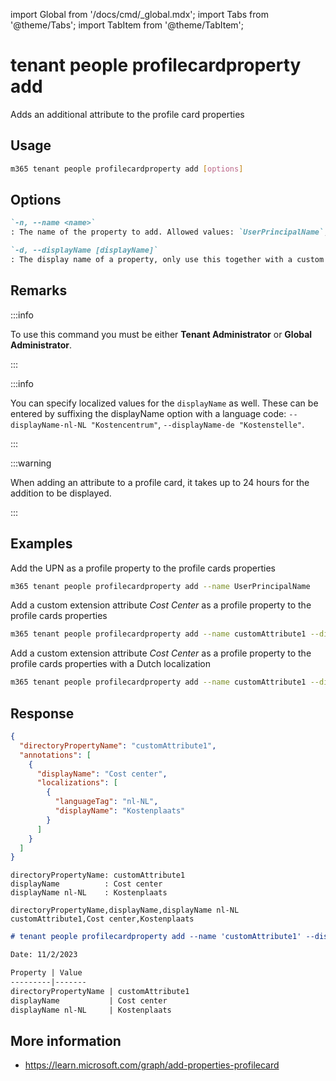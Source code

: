 <!-- DISCLAIMER: All secrets, passwords, and sensitive values in this document are examples only and not real credentials. -->
import Global from '/docs/cmd/_global.mdx';
import Tabs from '@theme/Tabs';
import TabItem from '@theme/TabItem';

# tenant people profilecardproperty add

Adds an additional attribute to the profile card properties

## Usage

```sh
m365 tenant people profilecardproperty add [options]
```

## Options

```md definition-list
`-n, --name <name>`
: The name of the property to add. Allowed values: `UserPrincipalName`, `Fax`, `StreetAddress`, `PostalCode`, `StateOrProvince`, `Alias`, `customAttribute1`, `customAttribute2`, `customAttribute3`, `customAttribute4`, `customAttribute5`, `customAttribute6`, `customAttribute7`, `customAttribute8`, `customAttribute9`, `customAttribute10`, `customAttribute11`, `customAttribute12`, `customAttribute13`, `customAttribute14`, `customAttribute15`.

`-d, --displayName [displayName]`
: The display name of a property, only use this together with a custom extension attribute.
```

<Global />

## Remarks

:::info

To use this command you must be either **Tenant Administrator** or **Global Administrator**.

:::

:::info

You can specify localized values for the `displayName` as well. These can be entered by suffixing the displayName option with a language code: `--displayName-nl-NL "Kostencentrum"`, `--displayName-de "Kostenstelle"`.

:::

:::warning

When adding an attribute to a profile card, it takes up to 24 hours for the addition to be displayed.

:::

## Examples

Add the UPN as a profile property to the profile cards properties

```sh
m365 tenant people profilecardproperty add --name UserPrincipalName
```

Add a custom extension attribute _Cost Center_ as a profile property to the profile cards properties

```sh
m365 tenant people profilecardproperty add --name customAttribute1 --displayName 'Cost Center'
```

Add a custom extension attribute _Cost Center_ as a profile property to the profile cards properties with a Dutch localization

```sh
m365 tenant people profilecardproperty add --name customAttribute1 --displayName 'Cost Center' --displayName-nl-NL 'Kostencentrum'
```

## Response

<Tabs>
  <TabItem value="JSON">

  ```json
  {
    "directoryPropertyName": "customAttribute1",
    "annotations": [
      {
        "displayName": "Cost center",
        "localizations": [
          {
            "languageTag": "nl-NL",
            "displayName": "Kostenplaats"
          }
        ]
      }
    ]
  }
  ```

  </TabItem>
  <TabItem value="Text">

  ```text
  directoryPropertyName: customAttribute1
  displayName          : Cost center
  displayName nl-NL    : Kostenplaats
  ```

  </TabItem>
  <TabItem value="CSV">

  ```csv
  directoryPropertyName,displayName,displayName nl-NL
  customAttribute1,Cost center,Kostenplaats
  ```

  </TabItem>
  <TabItem value="Markdown">

  ```md
  # tenant people profilecardproperty add --name 'customAttribute1' --displayName 'Cost center' --displayName-nl-NL 'Kostenplaats'

  Date: 11/2/2023

  Property | Value
  ---------|-------
  directoryPropertyName | customAttribute1
  displayName           | Cost center
  displayName nl-NL     | Kostenplaats
  ```

  </TabItem>
</Tabs>

## More information

- https://learn.microsoft.com/graph/add-properties-profilecard

